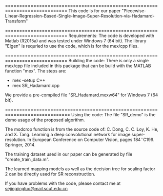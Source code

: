 ============================================================================
This code is for our paper "Piecewise-Linear-Regression-Based-Single-Image-Super-Resolution-via-Hadamard-Transform"

============================================================================
Requirements:
The code is developed with Matlab (R2015a) and was tested under Windows 7 (64 bit). The library "Eigen" is requried to use the code, which is for the mex/cpp files.

============================================================================
Building the code:
There is only a single mex/cpp file included in this package that can be build with the MATLAB function "mex". The steps are:
  - mex -setup C++
  - mex SR_Hadamard.cpp
  
We provide a pre-compiled file "SR_Hadamard.mexw64" for Windows 7 (64 bit). 

=============================================================================
Using the code:
The file "SR_demo" is the demo usage of the proposed algorithm.


The modcrop function is from the source code of:
C. Dong, C. C. Loy, K. He, and X. Tang. Learning a deep convolutional network for image super-resolution. In European Conference on Computer Vision, pages 184¨C199. Springer, 2014.

The training dataset used in our paper can be generated by file "create_train_data.m".

The learned mapping models as well as the decision tree for scaling factor 2 can be directly used for SR reconstruction.

If you have problems with the code, please contact me at sejingjingluo@mail.scut.edu.cn
